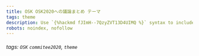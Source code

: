 ```yaml
---
title: OSK OSK2020への議論まとめ テーマ
tags: theme
description: Use `{%hackmd fJImH--7QzyZVT13D4UIMQ %}` syntax to include this theme.
robots: noindex, nofollow
---
```


###### tags: `OSK` `commitee2020`, `theme`

<style>
.gidai {
    padding: 0.5em 1em;
    margin: 2em 0;
<!--     color: #5d627b; -->
    background: white;
    border-top: solid 5px #5d627b;
    box-shadow: 0 3px 5px rgba(0, 0, 0, 0.22);
}
</style>